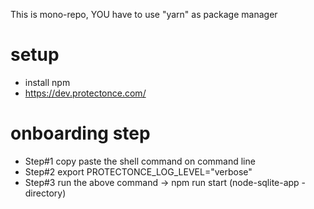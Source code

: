 This is mono-repo, YOU have to use "yarn" as package manager

# setup
- install npm 
- https://dev.protectonce.com/

# onboarding step
- Step#1  copy paste the shell command on command line
- Step#2 export PROTECTONCE_LOG_LEVEL="verbose"
- Step#3 run the above command -> npm run start  (node-sqlite-app -directory)



